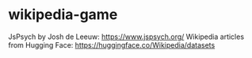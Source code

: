 # wikipedia-game

JsPsych by Josh de Leeuw: https://www.jspsych.org/
Wikipedia articles from Hugging Face: https://huggingface.co/Wikipedia/datasets
